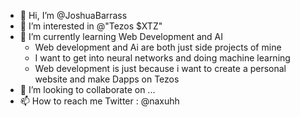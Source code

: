 - 👋 Hi, I’m @JoshuaBarrass
- 👀 I’m interested in @"Tezos $XTZ"
- 🌱 I’m currently learning Web Development and AI
  - Web development and Ai are both just side projects of mine
  - I want to get into neural networks and doing machine learning
  - Web development is just because i want to create a personal website and make Dapps on Tezos
- 💞️ I’m looking to collaborate on ...
- 📫 How to reach me Twitter : @naxuhh

